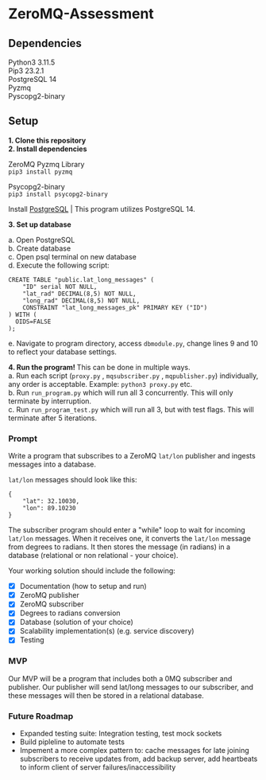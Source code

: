 # ZeroMQ-Assessment

## Dependencies

Python3 3.11.5 <br>
Pip3 23.2.1 <br>
PostgreSQL 14 <br>
Pyzmq <br>
Pyscopg2-binary <br>

## Setup

<b> 1. Clone this repository </b><br>
<b> 2. Install dependencies </b><br>

ZeroMQ Pyzmq Library <br>
`pip3 install pyzmq`

Psycopg2-binary <br>
`pip3 install psycopg2-binary`

Install [PostgreSQL](https://www.postgresql.org/download/) | This program utilizes PostgreSQL 14. <br>

<b> 3. Set up database </b> <br>

a. Open PostgreSQL <br>
b. Create database <br>
c. Open psql terminal on new database <br>
d. Execute the following script: <br>

```
CREATE TABLE "public.lat_long_messages" (
	"ID" serial NOT NULL,
	"lat_rad" DECIMAL(8,5) NOT NULL,
	"long_rad" DECIMAL(8,5) NOT NULL,
	CONSTRAINT "lat_long_messages_pk" PRIMARY KEY ("ID")
) WITH (
  OIDS=FALSE
);
```

e. Navigate to program directory, access `dbmodule.py`, change lines 9 and 10 to reflect your database settings. 

<b> 4. Run the program! </b> This can be done in multiple ways. <br>
   a. Run each script (`proxy.py` , `mqsubscriber.py` , `mqpublisher.py`) individually, any order is acceptable. Example: `python3 proxy.py` etc. <br>
   b. Run `run_program.py` which will run all 3 concurrently. This will only terminate by interruption. <br>
   c. Run `run_program_test.py` which will run all 3, but with test flags. This will terminate after 5 iterations. <br>

### Prompt

Write a program that subscribes to a ZeroMQ `lat/lon` publisher and ingests messages into a database.
 
`lat/lon` messages should look like this:

```
{
    "lat": 32.10030,
    "lon": 89.10230
}
```
 
The subscriber program should enter a "while" loop to wait for incoming `lat/lon` messages.  When it receives one, it converts the `lat/lon` message from degrees to radians.  It then stores the message (in radians) in a database (relational or non relational - your choice).

Your working solution should include the following:  
- [x] Documentation (how to setup and run)
- [x] ZeroMQ publisher
- [x] ZeroMQ subscriber
- [x] Degrees to radians conversion
- [x] Database (solution of your choice)
- [x] Scalability implementation(s) (e.g. service discovery)
- [x] Testing 

### MVP

Our MVP will be a program that includes both a 0MQ subscriber and publisher. Our publisher will send lat/long messages to our subscriber, and these messages will then be stored in a relational database. 

### Future Roadmap

- Expanded testing suite: Integration testing, test mock sockets
- Build pipleline to automate tests
- Impement a more complex pattern to: cache messages for late joining subscribers to receive updates from, add backup server, add heartbeats to inform client of server failures/inaccessibility
